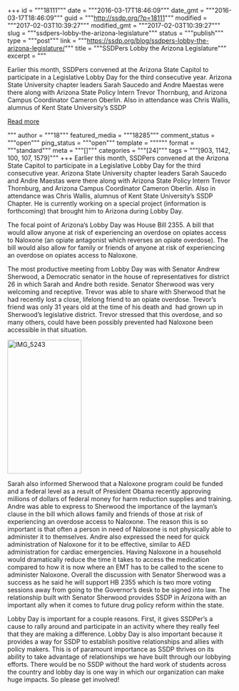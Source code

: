 +++
id = """18111"""
date = """2016-03-17T18:46:09"""
date_gmt = """2016-03-17T18:46:09"""
guid = """http://ssdp.org/?p=18111"""
modified = """2017-02-03T10:39:27"""
modified_gmt = """2017-02-03T10:39:27"""
slug = """ssdpers-lobby-the-arizona-legislature"""
status = """publish"""
type = """post"""
link = """https://ssdp.org/blog/ssdpers-lobby-the-arizona-legislature/"""
title = """SSDPers Lobby the Arizona Legislature"""
excerpt = """<p>Earlier this month, SSDPers convened at the Arizona State Capitol to participate in a Legislative Lobby Day for the third consecutive year. Arizona State University chapter leaders Sarah Saucedo and Andre Maestas were there along with Arizona State Policy Intern Trevor Thornburg, and Arizona Campus Coordinator Cameron Oberlin. Also in attendance was Chris Wallis, alumnus of Kent State University’s SSDP</p>
<div class="h10"></div>
<p><a class="more-link2 flat" href="https://ssdp.org/blog/ssdpers-lobby-the-arizona-legislature/">Read more</a></p>
"""
author = """18"""
featured_media = """18285"""
comment_status = """open"""
ping_status = """open"""
template = """"""
format = """standard"""
meta = """[]"""
categories = """[24]"""
tags = """[903, 1142, 100, 107, 1579]"""
+++
<span style="font-weight: 400;">Earlier this month, SSDPers convened at the Arizona State Capitol to participate in a Legislative Lobby Day for the third consecutive year. Arizona State University chapter leaders Sarah Saucedo and Andre Maestas were there along with Arizona State Policy Intern Trevor Thornburg, and Arizona Campus Coordinator Cameron Oberlin. Also in attendance was Chris Wallis, alumnus of Kent State University’s SSDP Chapter. He is currently working on a special project (information is forthcoming) that brought him to Arizona during Lobby Day.</span>

<span style="font-weight: 400;">The focal point of Arizona’s Lobby Day was House Bill 2355. A bill that would allow anyone at risk of experiencing an overdose on opiates access to Naloxone (an opiate antagonist which reverses an opiate overdose). The bill would also allow for family or friends of anyone at risk of experiencing an overdose on opiates access to Naloxone.</span>

<span style="font-weight: 400;">The most productive meeting from Lobby Day was with Senator Andrew Sherwood, a Democratic senator in the house of representatives for district 26 in which Sarah and Andre both reside. Senator Sherwood was very welcoming and receptive. Trevor was able to share with Sherwood that he had recently lost a close, lifelong friend to an opiate overdose. Trevor&#8217;s friend was only 31 years old at the time of his death and  had grown up in Sherwood&#8217;s legislative district. Trevor stressed that this overdose, and so many others, could have been possibly prevented had Naloxone been accessible in that situation.</span>

<a href="http://ssdp.org/assets/IMG_5243-e1458239863194.jpg" rel="attachment wp-att-18285"><img class="alignright size-medium wp-image-18285" src="http://ssdp.org/assets/IMG_5243-e1458239863194-166x300.jpg" alt="IMG_5243" width="166" height="300" /></a>

<span style="font-weight: 400;">Sarah also informed Sherwood that a Naloxone program could be funded and a federal level as a result of President Obama recently approving millions of dollars of federal money for harm reduction supplies and training. Andre was able to express to Sherwood the importance of the layman&#8217;s clause in the bill which allows family and friends of those at risk of experiencing an overdose access to Naloxone. The reason this is so important is that often a person in need of Naloxone is not physically able to administer it to themselves. Andre also expressed the need for quick administration of Naloxone for it to be effective, similar to AED administration for cardiac emergencies. Having Naloxone in a household would dramatically reduce the time it takes to access the medication compared to how it is now where an EMT has to be called to the scene to administer Naloxone. Overall the discussion with Senator Sherwood was a success as he said he will support HB 2355 which is two more voting sessions away from going to the Governor&#8217;s desk to be signed into law. The relationship built with Senator Sherwood provides SSDP in Arizona with an important ally when it comes to future drug policy reform within the state.</span>

<span style="font-weight: 400;">Lobby Day is important for a couple reasons. First, it gives SSDPer’s a cause to rally around and participate in an activity where they really feel that they are making a difference. Lobby Day is also important because it provides a way for SSDP to establish positive relationships and allies with policy makers. This is of paramount importance as SSDP thrives on its ability to take advantage of relationships we have built through our lobbying efforts. There would be no SSDP without the hard work of students across the country and lobby day is one way in which our organization can make huge impacts. So please get involved!</span>
